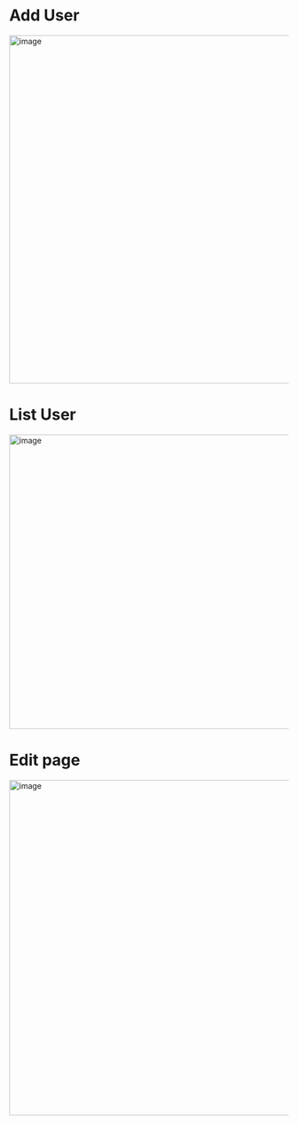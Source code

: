# Add User
<img width="1054" height="628" alt="image" src="https://github.com/user-attachments/assets/e8f51fb2-0298-4dc6-a9b0-752483fe3e31" />

# List User
<img width="1715" height="531" alt="image" src="https://github.com/user-attachments/assets/faaf1906-0816-4a6d-a0c3-e6f68ebd188a" />

# Edit page

<img width="706" height="605" alt="image" src="https://github.com/user-attachments/assets/fbeb4c4c-943a-45e7-91a1-7ffb2a2383ea" />




